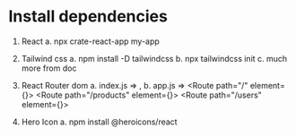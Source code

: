 # Install dependencies

1. React
   a. npx crate-react-app my-app
2. Tailwind css
   a. npm install -D tailwindcss
   b. npx tailwindcss init
   c. much more from doc

3. React Router dom
   a. index.js =>
   <BrowserRouter>
   <App />
   </BrowserRouter>,
   b. app.js =>
   <Routes>
   <Route path="/" element={<Home></Home>}></Route>
   <Route path="/products" element={<Products></Products>}></Route>
   <Route path="/users" element={<Users></Users>}></Route>
   </Routes>

4. Hero Icon
   a. npm install @heroicons/react
